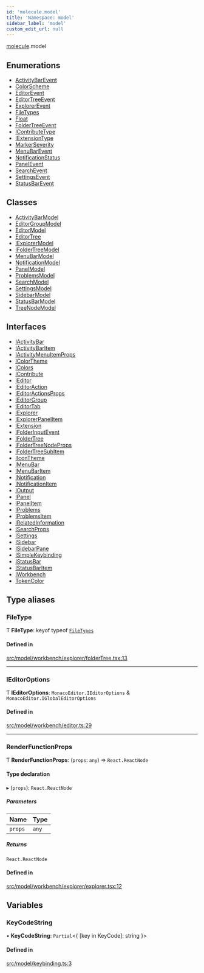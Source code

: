 ```yaml
---
id: 'molecule.model'
title: 'Namespace: model'
sidebar_label: 'model'
custom_edit_url: null
---
```


[molecule](molecule).model

## Enumerations

-   [ActivityBarEvent](../enums/molecule.model.ActivityBarEvent)
-   [ColorScheme](../enums/molecule.model.ColorScheme)
-   [EditorEvent](../enums/molecule.model.EditorEvent)
-   [EditorTreeEvent](../enums/molecule.model.EditorTreeEvent)
-   [ExplorerEvent](../enums/molecule.model.ExplorerEvent)
-   [FileTypes](../enums/molecule.model.FileTypes)
-   [Float](../enums/molecule.model.Float)
-   [FolderTreeEvent](../enums/molecule.model.FolderTreeEvent)
-   [IContributeType](../enums/molecule.model.IContributeType)
-   [IExtensionType](../enums/molecule.model.IExtensionType)
-   [MarkerSeverity](../enums/molecule.model.MarkerSeverity)
-   [MenuBarEvent](../enums/molecule.model.MenuBarEvent)
-   [NotificationStatus](../enums/molecule.model.NotificationStatus)
-   [PanelEvent](../enums/molecule.model.PanelEvent)
-   [SearchEvent](../enums/molecule.model.SearchEvent)
-   [SettingsEvent](../enums/molecule.model.SettingsEvent)
-   [StatusBarEvent](../enums/molecule.model.StatusBarEvent)

## Classes

-   [ActivityBarModel](../classes/molecule.model.ActivityBarModel)
-   [EditorGroupModel](../classes/molecule.model.EditorGroupModel)
-   [EditorModel](../classes/molecule.model.EditorModel)
-   [EditorTree](../classes/molecule.model.EditorTree)
-   [IExplorerModel](../classes/molecule.model.IExplorerModel)
-   [IFolderTreeModel](../classes/molecule.model.IFolderTreeModel)
-   [MenuBarModel](../classes/molecule.model.MenuBarModel)
-   [NotificationModel](../classes/molecule.model.NotificationModel)
-   [PanelModel](../classes/molecule.model.PanelModel)
-   [ProblemsModel](../classes/molecule.model.ProblemsModel)
-   [SearchModel](../classes/molecule.model.SearchModel)
-   [SettingsModel](../classes/molecule.model.SettingsModel)
-   [SidebarModel](../classes/molecule.model.SidebarModel)
-   [StatusBarModel](../classes/molecule.model.StatusBarModel)
-   [TreeNodeModel](../classes/molecule.model.TreeNodeModel)

## Interfaces

-   [IActivityBar](../interfaces/molecule.model.IActivityBar)
-   [IActivityBarItem](../interfaces/molecule.model.IActivityBarItem)
-   [IActivityMenuItemProps](../interfaces/molecule.model.IActivityMenuItemProps)
-   [IColorTheme](../interfaces/molecule.model.IColorTheme)
-   [IColors](../interfaces/molecule.model.IColors)
-   [IContribute](../interfaces/molecule.model.IContribute)
-   [IEditor](../interfaces/molecule.model.IEditor)
-   [IEditorAction](../interfaces/molecule.model.IEditorAction)
-   [IEditorActionsProps](../interfaces/molecule.model.IEditorActionsProps)
-   [IEditorGroup](../interfaces/molecule.model.IEditorGroup)
-   [IEditorTab](../interfaces/molecule.model.IEditorTab)
-   [IExplorer](../interfaces/molecule.model.IExplorer)
-   [IExplorerPanelItem](../interfaces/molecule.model.IExplorerPanelItem)
-   [IExtension](../interfaces/molecule.model.IExtension)
-   [IFolderInputEvent](../interfaces/molecule.model.IFolderInputEvent)
-   [IFolderTree](../interfaces/molecule.model.IFolderTree)
-   [IFolderTreeNodeProps](../interfaces/molecule.model.IFolderTreeNodeProps)
-   [IFolderTreeSubItem](../interfaces/molecule.model.IFolderTreeSubItem)
-   [IIconTheme](../interfaces/molecule.model.IIconTheme)
-   [IMenuBar](../interfaces/molecule.model.IMenuBar)
-   [IMenuBarItem](../interfaces/molecule.model.IMenuBarItem)
-   [INotification](../interfaces/molecule.model.INotification)
-   [INotificationItem](../interfaces/molecule.model.INotificationItem)
-   [IOutput](../interfaces/molecule.model.IOutput)
-   [IPanel](../interfaces/molecule.model.IPanel)
-   [IPanelItem](../interfaces/molecule.model.IPanelItem)
-   [IProblems](../interfaces/molecule.model.IProblems)
-   [IProblemsItem](../interfaces/molecule.model.IProblemsItem)
-   [IRelatedInformation](../interfaces/molecule.model.IRelatedInformation)
-   [ISearchProps](../interfaces/molecule.model.ISearchProps)
-   [ISettings](../interfaces/molecule.model.ISettings)
-   [ISidebar](../interfaces/molecule.model.ISidebar)
-   [ISidebarPane](../interfaces/molecule.model.ISidebarPane)
-   [ISimpleKeybinding](../interfaces/molecule.model.ISimpleKeybinding)
-   [IStatusBar](../interfaces/molecule.model.IStatusBar)
-   [IStatusBarItem](../interfaces/molecule.model.IStatusBarItem)
-   [IWorkbench](../interfaces/molecule.model.IWorkbench)
-   [TokenColor](../interfaces/molecule.model.TokenColor)

## Type aliases

### FileType

Ƭ **FileType**: keyof typeof [`FileTypes`](../enums/molecule.model.FileTypes)

#### Defined in

[src/model/workbench/explorer/folderTree.tsx:13](https://github.com/DTStack/molecule/blob/b5324fcf/src/model/workbench/explorer/folderTree.tsx#L13)

---

### IEditorOptions

Ƭ **IEditorOptions**: `MonacoEditor.IEditorOptions` & `MonacoEditor.IGlobalEditorOptions`

#### Defined in

[src/model/workbench/editor.ts:29](https://github.com/DTStack/molecule/blob/b5324fcf/src/model/workbench/editor.ts#L29)

---

### RenderFunctionProps

Ƭ **RenderFunctionProps**: (`props`: `any`) => `React.ReactNode`

#### Type declaration

▸ (`props`): `React.ReactNode`

##### Parameters

| Name    | Type  |
| :------ | :---- |
| `props` | `any` |

##### Returns

`React.ReactNode`

#### Defined in

[src/model/workbench/explorer/explorer.tsx:12](https://github.com/DTStack/molecule/blob/b5324fcf/src/model/workbench/explorer/explorer.tsx#L12)

## Variables

### KeyCodeString

• **KeyCodeString**: `Partial`<{ [key in KeyCode]: string }\>

#### Defined in

[src/model/keybinding.ts:3](https://github.com/DTStack/molecule/blob/b5324fcf/src/model/keybinding.ts#L3)
